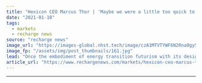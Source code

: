 ```yaml
---
title: "Hexicon CEO Marcus Thor | 'Maybe we were a little too quick to market, a little ahead of our time'"
date: "2021-01-18"
tags: 
  - markets
  - recharge news
source: "recharge news"
image_url: "https://images-global.nhst.tech/image/czA1MTVTYWF6N2Rna0gyS1QrVHZXZDNrNE1YWEREUThTM0VzZDZ0Ym41Yz0=/nhst/binary/16271966797eaeaf9539177fe2a4e6b8"
image_fp: "/assets/img/post_thumbnails/161.jpg"
lead: "Once the embodiment of energy transition futurism with its design for a giant, hexagonal offshore clean-power complex, Hexicon is now a 'different company' with plans moving ahead internationally using its twin-headed floating wind concept – and even a first hydrogen-at-sea project underway, as Darius Snieckus hears in an exclusive interview"
article_url: "https://www.rechargenews.com/markets/hexicon-ceo-marcus-thor-maybe-we-were-a-little-too-quick-to-market-a-little-ahead-of-our-time/2-1-946024"
---
```


---
